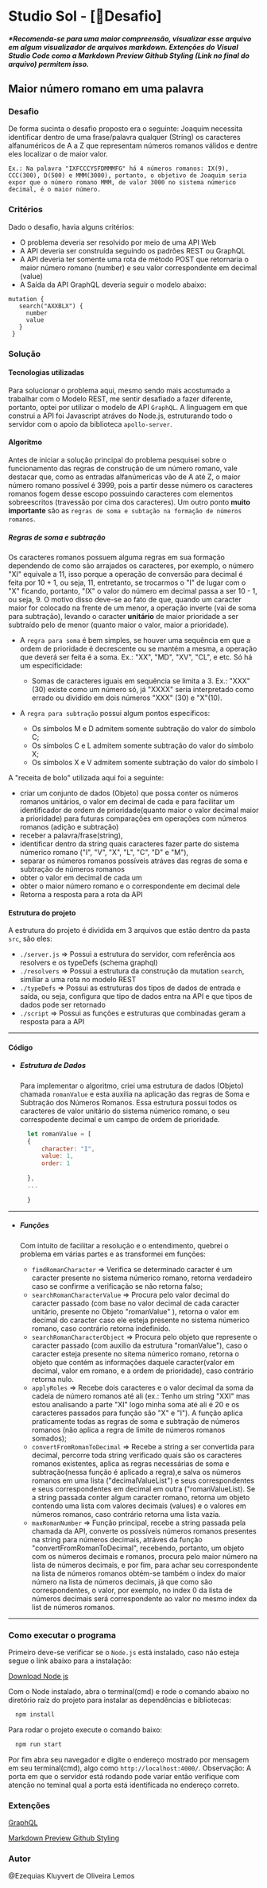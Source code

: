 # Studio Sol - [🚀Desafio]

##### *Recomenda-se para uma maior compreensão, visualizar esse arquivo em algum visualizador de arquivos markdown. Extenções do Visual Studio Code como a Markdown Preview Github Styling (Link no final do arquivo) permitem isso.

## Maior número romano em uma palavra
### Desafio

De forma sucinta o desafio proposto era o seguinte: Joaquim necessita identificar dentro de uma frase/palavra qualquer (String) os caracteres alfanuméricos de A a Z que representam números romanos válidos e dentre eles localizar o de maior valor.

`Ex.: Na palavra "IXFCCCYSFDMMMFG" há 4 números romanos: IX(9), CCC(300), D(500) e MMM(3000), portanto, o objetivo de Joaquim seria expor que o número romano MMM, de valor 3000 no sistema númerico decimal, é o maior número.`

### Critérios

Dado o desafio, havia alguns critérios:

- O problema deveria ser resolvido por meio de uma API Web
- A API deveria ser construída seguindo os padrões REST ou GraphQL
- A API deveria ter somente uma rota de método POST que retornaria o maior número romano (number) e seu valor correspondente em decimal (value)
- A Saída da API GraphQL deveria seguir o modelo abaixo:
  
```gql
mutation {
   search("AXXBLX") {
     number
     value
   }
 }
```

### Solução

#### Tecnologias utilizadas

Para solucionar o problema aqui, mesmo sendo mais acostumado a trabalhar com o Modelo REST, me sentir desafiado a fazer diferente, portanto, optei por utilizar o modelo de API ```GraphQL```. A linguagem em que construi a API foi Javascript atráves do Node.js, estruturando todo o servidor com o apoio da biblioteca `apollo-server`.


#### Algoritmo

Antes de iniciar a solução principal do problema pesquisei sobre o funcionamento das regras de construção de um número romano, vale destacar que, como as entradas alfanúmericas vão de A até Z, o maior número romano possível é 3999, pois a partir desse número os caracteres romanos fogem desse escopo possuindo caracteres com elementos sobreescritos (travessão por cima dos caracteres). Um outro ponto **muito importante** são as `regras de soma e subtação na formação de números romanos`.

##### Regras de soma e subtração

Os caracteres romanos possuem alguma regras em sua formação dependendo de como são arrajados os caracteres, por exemplo, o número "XI" equivale a 11, isso porque a operação de conversão para decimal é feita por 10 + 1, ou seja, 11, entretanto, se trocarmos o "I" de lugar com o "X" ficando, portanto, "IX" o valor do número em decimal passa a ser 10 - 1, ou seja, 9. O motivo disso deve-se ao fato de que, quando um caracter maior for colocado na frente de um menor, a operação inverte (vai de soma para subtração), levando o caracter **unitário** de maior prioridade a ser subtraído pelo de menor (quanto maior o valor, maior a prioridade). 

- A `regra para soma` é bem simples, se houver uma sequência em que a ordem de prioridade é decrescente ou se mantém a mesma, a operação que deverá ser feita é a soma. Ex.: "XX", "MD", "XV", "CL", e etc. Só há um especificidade:
  - Somas de caracteres iguais em sequência se limita a 3. Ex.: "XXX"(30) existe como um número só, já "XXXX" seria interpretado como errado ou dividido em dois números "XXX" (30) e "X"(10).
  
- A `regra para subtração` possui algum pontos específicos:
  - Os símbolos M e D admitem somente subtração do valor do símbolo C;
  - Os símbolos C e L admitem somente subtração do valor do símbolo X;
  - Os símbolos X e V admitem somente subtração do valor do símbolo I

A "receita de bolo" utilizada aqui foi a seguinte:
- criar um conjunto de dados (Objeto) que possa conter os números romanos unitários, o valor em decimal de cada e para facilitar um identificador de ordem de prioridade(quanto maior o valor decimal maior a prioridade) para futuras comparações em operações com números romanos (adição e subtração)
- receber a palavra/frase(string),
- identificar dentro da string quais caracteres fazer parte do sistema númerico romano ("I", "V", "X", "L", "C", "D" e "M"),
- separar os números romanos possíveis atráves das regras de soma e subtração de números romanos
- obter o valor em decimal de cada um
- obter o maior número romano e o correspondente em decimal dele
- Retorna a resposta para a rota da API

#### Estrutura do projeto

A estrutura do projeto é dividida em 3 arquivos que estão dentro da pasta `src`, são eles:

- `./server.js` => Possui a estrutura do servidor, com referência aos resolvers e os typeDefs (schema graphql)
- `./resolvers` => Possui a estrutura da construção da mutation `search`, similiar a uma rota no modelo REST
- `./typeDefs` => Possui as estruturas dos tipos de dados de entrada e saída, ou seja, configura que tipo de dados entra na API e que tipos de dados pode ser retornado
- `./script` => Possui as funções e estruturas que combinadas geram a resposta para a API

<hr/>

#### Código

- ##### Estrutura de Dados
  Para implementar o algoritmo, criei uma estrutura de dados (Objeto) chamada `romanValue` e esta auxilia na aplicação das regras de Soma e Subtração dos Números Romanos. Essa estrutura possui todos os caracteres de valor unitário do sistema númerico romano, o seu correspodente decimal e um campo de ordem de prioridade.

  ```js
    let romanValue = [
    {
        character: "I",
        value: 1,
        order: 1
    
    },
    ...

    }
  ```

<hr/>

- ##### Funções

  Com intuito de facilitar a resolução e o entendimento, quebrei o problema em várias partes e as transformei em funções:

  - `findRomanCharacter` => Verifica se determinado caracter é um caracter presente no sistema númerico romano, retorna verdadeiro caso se confirme a verificação se não retorna falso;
  - `searchRomanCharacterValue` => Procura pelo valor decimal do caracter passado (com base no valor decimal de cada caracter unitário, presente no Objeto "romanValue" ), retorna o valor em decimal do caracter caso ele esteja presente no sistema númerico romano, caso contrário retorna indefinido.
  - `searchRomanCharacterObject` => Procura pelo objeto que represente o caracter passado (com auxilio da estrutura "romanValue"), caso o caracter esteja presente no sitema númerico romano, retorna o objeto que contém as informações daquele caracter(valor em decimal, valor em romano, e a ordem de prioridade), caso contrário retorna nulo.
  - `applyRoles` => Recebe dois caracteres e o valor decimal da soma da cadeia de número romanos até ali (ex.: Tenho um string "XXI" mas estou analisando a parte "XI" logo minha soma até ali é 20 e os caracteres passados para função são "X" e "I"). A função aplica praticamente todas as regras de soma e subtração de números romanos (não aplica a regra de limite de números romanos somados);
  - `convertFromRomanToDecimal` => Recebe a string a ser convertida para decimal, percorre toda string verificado quais são os caracteres romanos existentes, aplica as regras necessárias de soma e subtração(nessa função é aplicado a regra),e salva os números romanos em uma lista ("decimalValueList") e seus correspondentes e seus correspondentes em decimal em outra ("romanValueList). Se a string passada conter algum caracter romano, retorna um objeto contendo uma lista com valores decimais (values) e o valores em números romanos, caso contrário retorna uma lista vazia.
  - `maxRomanNumber` => Função principal, recebe a string passada pela chamada da API, converte os possíveis números romanos presentes na string para números decimais, atráves da função "convertFromRomanToDecimal", recebendo, portanto,  um objeto com os números decimais e romanos, procura pelo maior número na lista de números decimais, e por fim, para achar seu correspondente na lista de números romanos obtém-se também o index do maior número na lista de números decimais, já que como são correspondentes, o valor, por exemplo, no index 0 da lista de números decimais será correspondente ao valor no mesmo index da list de números romanos.


<hr/>

### Como executar o programa

Primeiro deve-se verificar se o `Node.js` está instalado, caso não esteja segue o link abaixo para a instalação:

[Download Node js](https://nodejs.org/en/download/)

Com o Node instalado, abra o terminal(cmd) e rode o comando abaixo no diretório raíz do projeto para instalar as dependências e bibliotecas:

```bash
  npm install 
```

Para rodar o projeto execute o comando baixo:

```bash
  npm run start 
```

Por fim abra seu navegador e digite o endereço mostrado por mensagem em seu terminal(cmd), algo como `http://localhost:4000/`. Observação: A porta em que o servidor está rodando pode variar então verifique com atenção no teminal qual a porta está identificada no endereço correto.

### Extenções

[GraphQL](https://marketplace.visualstudio.com/items?itemName=GraphQL.vscode-graphql)

[Markdown Preview Github Styling](https://marketplace.visualstudio.com/items?itemName=bierner.markdown-preview-github-styles) 

### Autor

@Ezequias Kluyvert de Oliveira Lemos
